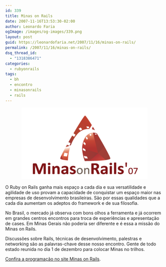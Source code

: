 ```yaml
---
id: 339
title: Minas on Rails
date: 2007-11-16T13:53:30-02:00
author: Leonardo Faria
ogImage: /images/og-images/339.png
layout: post
guid: https://leonardofaria.net/2007/11/16/minas-on-rails/
permalink: /2007/11/16/minas-on-rails/
dsq_thread_id:
  - "1318386471"
categories:
  - rubyonrails
tags:
  - bh
  - encontro
  - minasonrails
  - rails
---
```

<center>
  <a href="http://www.minasonrails.org"><img src='/wp-content/uploads/2007/11/yqewzqhzk1c5ojefw09yffo6_400.png' class='foto' alt='Minas on Rails' class='foto' /></a>
</center>

  
O Ruby on Rails ganha mais espaço a cada dia e sua versatilidade e agilidade de uso provam a capacidade de conquistar um espaço maior nas empresas de desenvolvimento brasileiras. São por essas qualidades que a cada dia aumentam os adeptos do framework e de sua filosofia.

No Brasil, o mercado já observa com bons olhos a ferramenta e já ocorrem em grandes centros encontros para troca de experiências e apresentação de cases. Em Minas Gerais não poderia ser diferente e é essa a missão do Minas on Rails.

Discussões sobre Rails, técnicas de desenvolvimento, palestras e networking são as palavras-chave desse nosso encontro. Gente de todo estado reunida no dia 1 de dezembro para colocar Minas no trilhos.

[Confira a programação no site Minas on Rails](http://www.minasonrails.org).
